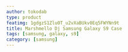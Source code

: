 ```yaml
---
author: tokodab
type: product
featimg: 1gdgzS1Zlu0T_u2vXaBUkv0Eq5FWYNn9t
title: Marshmello Dj Samsung Galaxy S9 Case
tags: [samsung, galaxy, s9]
category: [samsung]
---
```

